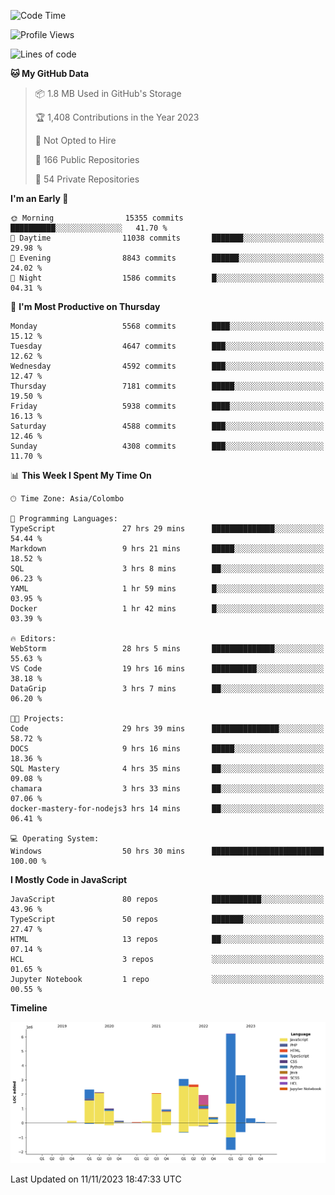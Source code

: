 
<!--START_SECTION:waka-->
![Code Time](http://img.shields.io/badge/Code%20Time-1%2C390%20hrs%2039%20mins-blue)

![Profile Views](http://img.shields.io/badge/Profile%20Views-0-blue)

![Lines of code](https://img.shields.io/badge/From%20Hello%20World%20I%27ve%20Written-26.9%20million%20lines%20of%20code-blue)

**🐱 My GitHub Data** 

> 📦 1.8 MB Used in GitHub's Storage 
 > 
> 🏆 1,408 Contributions in the Year 2023
 > 
> 🚫 Not Opted to Hire
 > 
> 📜 166 Public Repositories 
 > 
> 🔑 54 Private Repositories 
 > 
**I'm an Early 🐤** 

```text
🌞 Morning                15355 commits       ██████████░░░░░░░░░░░░░░░   41.70 % 
🌆 Daytime                11038 commits       ███████░░░░░░░░░░░░░░░░░░   29.98 % 
🌃 Evening                8843 commits        ██████░░░░░░░░░░░░░░░░░░░   24.02 % 
🌙 Night                  1586 commits        █░░░░░░░░░░░░░░░░░░░░░░░░   04.31 % 
```
📅 **I'm Most Productive on Thursday** 

```text
Monday                   5568 commits        ████░░░░░░░░░░░░░░░░░░░░░   15.12 % 
Tuesday                  4647 commits        ███░░░░░░░░░░░░░░░░░░░░░░   12.62 % 
Wednesday                4592 commits        ███░░░░░░░░░░░░░░░░░░░░░░   12.47 % 
Thursday                 7181 commits        █████░░░░░░░░░░░░░░░░░░░░   19.50 % 
Friday                   5938 commits        ████░░░░░░░░░░░░░░░░░░░░░   16.13 % 
Saturday                 4588 commits        ███░░░░░░░░░░░░░░░░░░░░░░   12.46 % 
Sunday                   4308 commits        ███░░░░░░░░░░░░░░░░░░░░░░   11.70 % 
```


📊 **This Week I Spent My Time On** 

```text
🕑︎ Time Zone: Asia/Colombo

💬 Programming Languages: 
TypeScript               27 hrs 29 mins      ██████████████░░░░░░░░░░░   54.44 % 
Markdown                 9 hrs 21 mins       █████░░░░░░░░░░░░░░░░░░░░   18.52 % 
SQL                      3 hrs 8 mins        ██░░░░░░░░░░░░░░░░░░░░░░░   06.23 % 
YAML                     1 hr 59 mins        █░░░░░░░░░░░░░░░░░░░░░░░░   03.95 % 
Docker                   1 hr 42 mins        █░░░░░░░░░░░░░░░░░░░░░░░░   03.39 % 

🔥 Editors: 
WebStorm                 28 hrs 5 mins       ██████████████░░░░░░░░░░░   55.63 % 
VS Code                  19 hrs 16 mins      ██████████░░░░░░░░░░░░░░░   38.18 % 
DataGrip                 3 hrs 7 mins        ██░░░░░░░░░░░░░░░░░░░░░░░   06.20 % 

🐱‍💻 Projects: 
Code                     29 hrs 39 mins      ███████████████░░░░░░░░░░   58.72 % 
DOCS                     9 hrs 16 mins       █████░░░░░░░░░░░░░░░░░░░░   18.36 % 
SQL Mastery              4 hrs 35 mins       ██░░░░░░░░░░░░░░░░░░░░░░░   09.08 % 
chamara                  3 hrs 33 mins       ██░░░░░░░░░░░░░░░░░░░░░░░   07.06 % 
docker-mastery-for-nodejs3 hrs 14 mins       ██░░░░░░░░░░░░░░░░░░░░░░░   06.41 % 

💻 Operating System: 
Windows                  50 hrs 30 mins      █████████████████████████   100.00 % 
```

**I Mostly Code in JavaScript** 

```text
JavaScript               80 repos            ███████████░░░░░░░░░░░░░░   43.96 % 
TypeScript               50 repos            ███████░░░░░░░░░░░░░░░░░░   27.47 % 
HTML                     13 repos            ██░░░░░░░░░░░░░░░░░░░░░░░   07.14 % 
HCL                      3 repos             ░░░░░░░░░░░░░░░░░░░░░░░░░   01.65 % 
Jupyter Notebook         1 repo              ░░░░░░░░░░░░░░░░░░░░░░░░░   00.55 % 
```



**Timeline**

![Lines of Code chart](https://raw.githubusercontent.com/ccweerasinghe1994/ccweerasinghe1994/master/assets/bar_graph.png)


 Last Updated on 11/11/2023 18:47:33 UTC
<!--END_SECTION:waka-->
